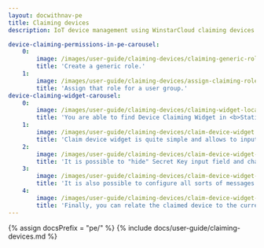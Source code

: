 ```yaml
---
layout: docwithnav-pe
title: Claiming devices
description: IoT device management using WinstarCloud claiming devices feature

device-claiming-permissions-in-pe-carousel:
    0:
        image: /images/user-guide/claiming-devices/claiming-generic-role.png
        title: 'Create a generic role.'
    1:
        image: /images/user-guide/claiming-devices/assign-claiming-role.png
        title: 'Assign that role for a user group.'
device-claiming-widget-carousel:
    0:
        image: /images/user-guide/claiming-devices/claiming-widget-location.png
        title: 'You are able to find Device Claiming Widget in <b>Static widget</b> section of <b>Input widgets</b> bundle.'
    1:
        image: /images/user-guide/claiming-devices/claim-device-widget.png
        title: 'Claim device widget is quite simple and allows to input device name and Secret Key.'
    2:
        image: /images/user-guide/claiming-devices/claim-device-widget-advanced-settings.png
        title: 'It is possible to "hide" Secret Key input field and change the labels in "General settings".'
    3:
        image: /images/user-guide/claiming-devices/claim-device-widget-message-settings.png
        title: 'It is also possible to configure all sorts of messages to the user in "Message settings".'
    4:
        image: /images/user-guide/claiming-devices/claim-device-widget-relation-settings.png
        title: 'Finally, you can relate the claimed device to the current state entity of the dashboard.<br> This is useful if you have multiple assets and would like to relate your device to one of them. '
---
```


{% assign docsPrefix = "pe/" %}
{% include docs/user-guide/claiming-devices.md %}